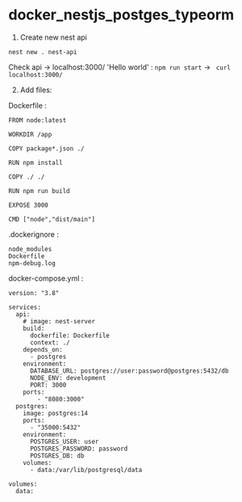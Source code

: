 # docker_nestjs_postges_typeorm

1. Create new nest api
```
nest new . nest-api
```

Check api -> localhost:3000/ 'Hello world' : ```npm run start``` -> ``` curl localhost:3000/```

2. Add files:

Dockerfile :

```
FROM node:latest

WORKDIR /app

COPY package*.json ./

RUN npm install

COPY ./ ./

RUN npm run build 

EXPOSE 3000

CMD ["node","dist/main"]
```

.dockerignore :

```
node_modules
Dockerfile
npm-debug.log
```

docker-compose.yml :

```
version: "3.8"

services:
  api:
    # image: nest-server
    build: 
      dockerfile: Dockerfile
      context: ./
    depends_on: 
      - postgres
    environment: 
      DATABASE_URL: postgres://user:password@postgres:5432/db
      NODE_ENV: development
      PORT: 3000
    ports:
        - "8080:3000"
  postgres:
    image: postgres:14
    ports:
      - "35000:5432"
    environment: 
      POSTGRES_USER: user
      POSTGRES_PASSWORD: password
      POSTGRES_DB: db
    volumes: 
      - data:/var/lib/postgresql/data

volumes:
  data: 
```